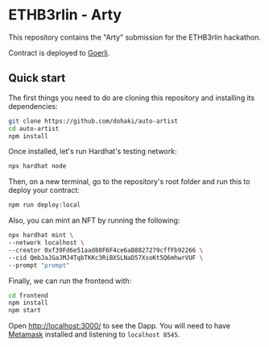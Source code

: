# ETHB3rlin - Arty

This repository contains the "Arty" submission for the ETHB3rlin hackathon.

Contract is deployed to [Goerli](https://goerli.etherscan.io/address/0x17496824Ba574A4e9De80110A91207c4c63e552a).

## Quick start

The first things you need to do are cloning this repository and installing its
dependencies:

```sh
git clone https://github.com/dohaki/auto-artist
cd auto-artist
npm install
```

Once installed, let's run Hardhat's testing network:

```sh
npx hardhat node
```

Then, on a new terminal, go to the repository's root folder and run this to
deploy your contract:

```sh
npm run deploy:local
```

Also, you can mint an NFT by running the following:

```sh
npx hardhat mint \
--network localhost \
--creator 0xf39Fd6e51aad88F6F4ce6aB8827279cffFb92266 \
--cid QmbJaJGaJMJ4TqbTKKc3RiBXSLNaD57XsoKt5Q6mhwrVUF \
--prompt "prompt"
```

Finally, we can run the frontend with:

```sh
cd frontend
npm install
npm start
```

Open [http://localhost:3000/](http://localhost:3000/) to see the Dapp. You will
need to have [Metamask](https://metamask.io) installed and listening to
`localhost 8545`.
